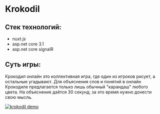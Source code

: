 # Krokodil
## Стек технологий:
- nuxt.js
- asp.net core 3.1 
- asp.net core signalR
## Суть игры: 
Крокодил онлайн это коллективная игра, где один из игроков рисует, а остальные угадывают. Для объяснения слов и понятий в онлайн Крокодиле предлагается только лишь обычный "карандаш" любого цвета. На объяснение даётся 30 секунд; за это время нужно донести свою мысль.

[![krokodil demo](https://img.youtube.com/vi/_SDlWcMgbN4/0.jpg)](https://www.youtube.com/watch?v=_SDlWcMgbN4)

